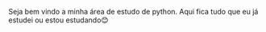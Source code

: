 Seja bem vindo a minha área de estudo de python.
Aqui fica tudo que eu já estudei ou estou estudando😊
